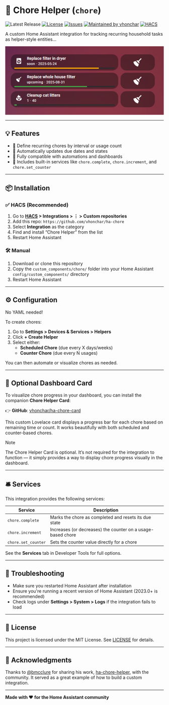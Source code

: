 # 🧹 Chore Helper (`chore`)

![Latest Release](https://img.shields.io/github/v/release/vhonchar/ha-chore?style=for-the-badge)
[![License](https://img.shields.io/github/license/vhonchar/ha-chore?style=for-the-badge)](https://github.com/vhonchar/ha-chore/blob/main/LICENSE)
[![Issues](https://img.shields.io/github/issues/vhonchar/ha-chore?style=for-the-badge)](https://github.com/vhonchar/ha-chore/issues)
[![Maintained by vhonchar](https://img.shields.io/badge/maintained%20by-vhonchar-blueviolet?style=for-the-badge)](https://github.com/vhonchar)
[![HACS](https://img.shields.io/badge/HACS-Custom-blue?style=for-the-badge)](https://hacs.xyz)

A custom Home Assistant integration for tracking recurring household tasks as helper-style entities...

![Screenshot of Chore Helper Card](./docs/chore-cards.png)

---

## 💡 Features

- 🔁 Define recurring chores by interval or usage count
- 📅 Automatically updates due dates and states
- 🧰 Fully compatible with automations and dashboards
- 🧪 Includes built-in services like `chore.complete`, `chore.increment`, and `chore.set_counter`

---

## 📦 Installation

### ✅ HACS (Recommended)

1. Go to **[HACS](http://homeassistant.local:8123/hacs) > Integrations > ⋮ > Custom repositories**
2. Add this repo: `https://github.com/vhonchar/ha-chore`
3. Select **Integration** as the category
4. Find and install “Chore Helper” from the list
5. Restart Home Assistant

### 🛠 Manual

1. Download or clone this repository
2. Copy the `custom_components/chore/` folder into your Home Assistant `config/custom_components/` directory
3. Restart Home Assistant

---

## ⚙️ Configuration

No YAML needed!

To create chores:

1. Go to **Settings > Devices & Services > Helpers**
2. Click **+ Create Helper**
3. Select either:
    - **Scheduled Chore** (due every X days/weeks)
    - **Counter Chore** (due every N usages)

You can then automate or visualize chores as needed.

---

## 🧩 Optional Dashboard Card

To visualize chore progress in your dashboard, you can install the companion **Chore Helper Card**:

👉 **GitHub**: [vhonchar/ha-chore-card](https://github.com/vhonchar/ha-chore-card)

This custom Lovelace card displays a progress bar for each chore based on remaining time or count. It works beautifully with both scheduled and counter-based chores.

> [!NOTE]
> The Chore Helper Card is optional. It’s not required for the integration to function — it simply provides a way to display chore progress visually in the dashboard.

---

## 🛎 Services

This integration provides the following services:

| Service | Description |
|--------|-------------|
| `chore.complete` | Marks the chore as completed and resets its due state |
| `chore.increment` | Increases (or decreases) the counter on a usage-based chore |
| `chore.set_counter` | Sets the counter value directly for a chore |

See the **Services** tab in Developer Tools for full options.

---

## 🐞 Troubleshooting

- Make sure you restarted Home Assistant after installation
- Ensure you're running a recent version of Home Assistant (2023.0+ is recommended)
- Check logs under **Settings > System > Logs** if the integration fails to load

---

## 📄 License

This project is licensed under the MIT License. See [LICENSE](./LICENSE) for details.

---

## 🙌 Acknowledgments

Thanks to [@bmcclure](https://github.com/bmcclure) for sharing his work, [ha-chore-helper](https://github.com/bmcclure/ha-chore-helper), with the community. It served as a great example of how to build a custom integration.

---

**Made with ❤️ for the Home Assistant community**
